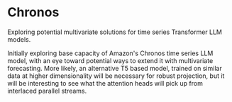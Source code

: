 # Chronos
Exploring potential multivariate solutions for time series Transformer LLM models.

Initially exploring base capacity of Amazon's Chronos time series LLM model, with an eye toward potential ways to extend it with multivariate forecasting.  More likely, an alternative T5 based model, trained on similar data at higher dimensionality will be necessary for robust projection, but it will be interesting to see what the attention heads will pick up from interlaced parallel streams.
